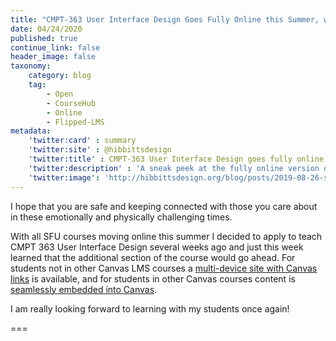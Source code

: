 ```yaml
---
title: "CMPT-363 User Interface Design Goes Fully Online this Summer, with Grav Open Course Hub... of Course!"
date: 04/24/2020
published: true
continue_link: false
header_image: false
taxonomy:
    category: blog
    tag:
        - Open
        - CourseHub
        - Online
        - Flipped-LMS
metadata:
    'twitter:card' : summary
    'twitter:site' : @hibbittsdesign
    'twitter:title' : CMPT-363 User Interface Design goes fully online this summer, with Grav Open Course Hub... of course!
    'twitter:description' : 'A sneak peek at the fully online version of CMPT-363 using the Grav Open Course Hub'
    'twitter:image': 'http://hibbittsdesign.org/blog/posts/2019-08-26-starting-a-new-term-of-cmpt-363-user-interface-design/screenshot.png'
---
```


I hope that you are safe and keeping connected with those you care about in these emotionally and physically challenging times.

With all SFU courses moving online this summer I decided to apply to teach CMPT 363 User Interface Design several weeks ago and just this week learned that the additional section of the course would go ahead. For students not in other Canvas LMS courses a [multi-device site with Canvas links](https://paulhibbitts.net/cmpt-363/202/home) is available, and for students in other Canvas courses content is [seamlessly embedded into Canvas](https://canvas.sfu.ca/courses/53207).

I am really looking forward to learning with my students once again!

===
